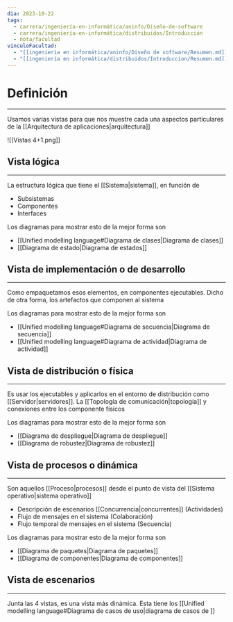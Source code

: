 ```yaml
---
dia: 2023-10-22
tags:
  - carrera/ingeniería-en-informática/aninfo/Diseño-de-software
  - carrera/ingeniería-en-informática/distribuidos/Introducción
  - nota/facultad
vinculoFacultad:
  - "[[ingeniería en informática/aninfo/Diseño de software/Resumen.md]]"
  - "[[ingeniería en informática/distribuidos/Introduccion/Resumen.md]]"
---
```

# Definición
---
Usamos varias vistas para que nos muestre cada una aspectos particulares de la [[Arquitectura de aplicaciones|arquitectura]]

![[Vistas 4+1.png]]

## Vista lógica
---
La estructura lógica que tiene el [[Sistema|sistema]], en función de 
* Subsistemas
* Componentes
* Interfaces

Los diagramas para mostrar esto de la mejor forma son
 * [[Unified modelling language#Diagrama de clases|Diagrama de clases]]
 * [[Diagrama de estado|Diagrama de estados]]

## Vista de implementación o de desarrollo
---
Como empaquetamos esos elementos, en componentes ejecutables. Dicho de otra forma, los artefactos que componen al sistema

Los diagramas para mostrar esto de la mejor forma son
 * [[Unified modelling language#Diagrama de secuencia|Diagrama de secuencia]]
 * [[Unified modelling language#Diagrama de actividad|Diagrama de actividad]]

## Vista de distribución o física
---
Es usar los ejecutables y aplicarlos en el entorno de distribución como [[Servidor|servidores]]. La [[Topología de comunicación|topología]] y conexiones entre los componente físicos

Los diagramas para mostrar esto de la mejor forma son
 * [[Diagrama de despliegue|Diagrama de despliegue]]
 * [[Diagrama de robustez|Diagrama de robustez]]

## Vista de procesos o dinámica
---
Son aquellos [[Proceso|procesos]] desde el punto de vista del [[Sistema operativo|sistema operativo]]
* Descripción de escenarios [[Concurrencia|concurrentes]] (Actividades)
* Flujo de mensajes en el sistema (Colaboración)
* Flujo temporal de mensajes en el sistema (Secuencia)

Los diagramas para mostrar esto de la mejor forma son
 * [[Diagrama de paquetes|Diagrama de paquetes]]
 * [[Diagrama de componentes|Diagrama de componentes]]

## Vista de escenarios
---
Junta las 4 vistas, es una vista más dinámica. Esta tiene los [[Unified modelling language#Diagrama de casos de uso|diagrama de casos de ]]